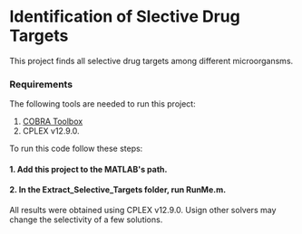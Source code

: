 # Identification of Slective Drug Targets

This project finds all selective drug targets among different microorgansms.

### Requirements
The following tools are needed to run this project:
1. [COBRA Toolbox](https://opencobra.github.io/cobratoolbox/stable/)
2. CPLEX v12.9.0.

To run this code follow these steps:
#### 1. Add this project to the MATLAB's path.
#### 2. In the Extract_Selective_Targets folder, run RunMe.m.

All results were obtained using CPLEX v12.9.0. Usign other solvers may change the selectivity of a few solutions.

